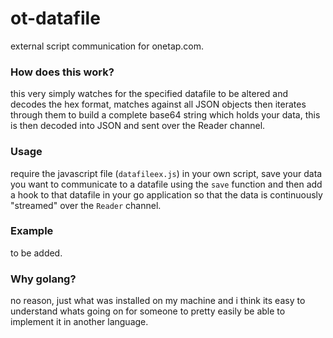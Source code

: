 # ot-datafile
external script communication for onetap.com.

### How does this work?
this very simply watches for the specified datafile to be altered and decodes the hex format, matches against all JSON objects then iterates through them to build a complete base64 string which holds your data, this is then decoded into JSON and sent over the Reader channel.

### Usage
require the javascript file (`datafileex.js`) in your own script, save your data you want to communicate to a datafile using the `save` function and then add a hook to that datafile in your go application so that the data is continuously "streamed" over the `Reader` channel.

### Example
to be added.

### Why golang?
no reason, just what was installed on my machine and i think its easy to understand whats going on for someone to pretty easily be able to implement it in another language.
